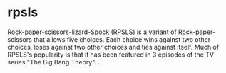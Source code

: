 # rpsls
Rock-paper-scissors-lizard-Spock (RPSLS) is a variant of Rock-paper-scissors that allows five choices. Each choice wins against two other choices, loses against two other choices and ties against itself. Much of RPSLS's popularity is that it has been featured in 3 episodes of the TV series "The Big Bang Theory". .
